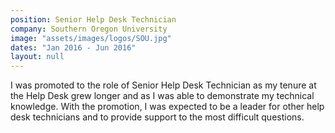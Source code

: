 ```yaml
---
position: Senior Help Desk Technician
company: Southern Oregon University
image: "assets/images/logos/SOU.jpg"
dates: "Jan 2016 - Jun 2016"
layout: null
---
```

<p>
I was promoted to the role of Senior Help Desk Technician as my tenure at the Help Desk grew longer and as I was able to demonstrate my technical knowledge. With the promotion, I was expected to be a leader for other help desk technicians and to provide support to the most difficult questions.
</p>